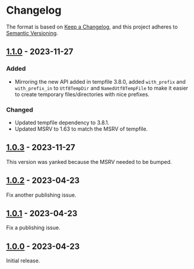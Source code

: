 # Changelog

The format is based on [Keep a Changelog](https://keepachangelog.com/en/1.0.0/),
and this project adheres to [Semantic Versioning](https://semver.org/spec/v2.0.0.html).

## [1.1.0] - 2023-11-27

### Added

- Mirroring the new API added in tempfile 3.8.0, added `with_prefix` and `with_prefix_in` to `Utf8TempDir` and `NamedUtf8TempFile` to make it easier to create temporary files/directories with nice prefixes.

### Changed

- Updated tempfile dependency to 3.8.1.
- Updated MSRV to 1.63 to match the MSRV of tempfile.

## [1.0.3] - 2023-11-27

This version was yanked because the MSRV needed to be bumped.

## [1.0.2] - 2023-04-23

Fix another publishing issue.

## [1.0.1] - 2023-04-23

Fix a publishing issue.

## [1.0.0] - 2023-04-23

Initial release.

[1.1.0]: https://github.com/camino-rs/camino-tempfile/releases/tag/camino-tempfile-1.1.0
[1.0.3]: https://github.com/camino-rs/camino-tempfile/releases/tag/camino-tempfile-1.0.3
[1.0.2]: https://github.com/camino-rs/camino-tempfile/releases/tag/camino-tempfile-1.0.2
[1.0.1]: https://github.com/camino-rs/camino-tempfile/releases/tag/camino-tempfile-1.0.1
[1.0.0]: https://github.com/camino-rs/camino-tempfile/releases/tag/camino-tempfile-1.0.0
